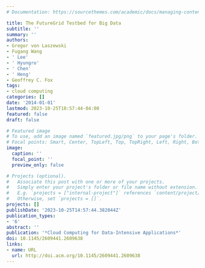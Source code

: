 ```yaml
---
# Documentation: https://sourcethemes.com/academic/docs/managing-content/

title: The FutureGrid Testbed for Big Data
subtitle: ''
summary: ''
authors:
- Gregor von Laszewski
- Fugang Wang
- ' Lee'
- ' Hyungro'
- ' Chen'
- ' Heng'
- Geoffrey C. Fox
tags:
- cloud computing
categories: []
date: '2014-01-01'
lastmod: 2023-10-25T10:57:44-04:00
featured: false
draft: false

# Featured image
# To use, add an image named `featured.jpg/png` to your page's folder.
# Focal points: Smart, Center, TopLeft, Top, TopRight, Left, Right, BottomLeft, Bottom, BottomRight.
image:
  caption: ''
  focal_point: ''
  preview_only: false

# Projects (optional).
#   Associate this post with one or more of your projects.
#   Simply enter your project's folder or file name without extension.
#   E.g. `projects = ["internal-project"]` references `content/project/deep-learning/index.md`.
#   Otherwise, set `projects = []`.
projects: []
publishDate: '2023-10-25T14:57:44.382044Z'
publication_types:
- '6'
abstract: ''
publication: '*Cloud Computing for Data-Intensive Applications*'
doi: 10.1145/2609441.2609638
links:
- name: URL
  url: http://doi.acm.org/10.1145/2609441.2609638
---
```

